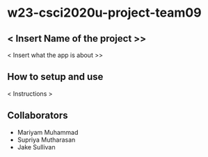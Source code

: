 # w23-csci2020u-project-team09

## < Insert Name of the project >>

< Insert what the app is about >> 

## How to setup and use

< Instructions >

## Collaborators 

- Mariyam Muhammad 
- Supriya Mutharasan
- Jake Sullivan
